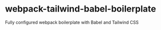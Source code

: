 # webpack-tailwind-babel-boilerplate
Fully configured webpack boilerplate with Babel and Tailwind CSS
